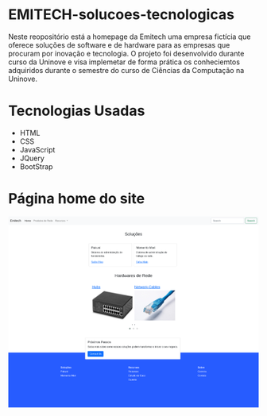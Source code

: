 # EMITECH-solucoes-tecnologicas

Neste reopositório está a homepage da Emitech uma empresa fictícia que oferece soluções de software e de hardware para as empresas que procuram por inovação e tecnologia. O projeto foi desenvolvido durante curso da Uninove e visa implemetar de forma prática os conheciemtos adquiridos durante o semestre do curso de Ciências da Computação na Uninove.

# Tecnologias Usadas

* HTML
* CSS
* JavaScript
* JQuery
* BootStrap

# Página home do site

![Tela de login](https://github.com/Leandrors91/EMITECH-solucoes-tecnologicas/blob/master/pagina/imgs/pagina.png 'Tela do site')

